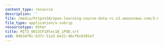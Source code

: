 ```yaml
---
content_type: resource
description: ''
file: /media/https%3A/open-learning-course-data-rc.s3.amazonaws.com/3-091sc-introduction-to-solid-state-chemistry-fall-2010/84b34f8cb37c51a5be2240cf8c6301ef_MIT3_091SCF10lec18_iPOD.vtt
file_type: application/x-subrip
resourcetype: Other
title: MIT3_091SCF10lec18_iPOD.srt
uid: 84b34f8c-b37c-51a5-be22-40cf8c6301ef
---
```

